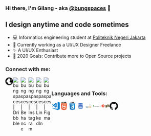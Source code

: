 ### Hi there, I'm Gilang - aka [@bungspaces][instagram] 👋

## I design anytime and code sometimes

- 💻 Informatics engineering student at [Politeknik Negeri Jakarta][pnj]
- 🎨 Currently working as a UI/UX Designer Freelance
- ✨ A UI/UX Enthusiast
- 🥅 2020 Goals: Contribute more to Open Source projects


### Connect with me:

[<img align="left" alt="bungspaces" width="24px" src="https://raw.githubusercontent.com/iconic/open-iconic/master/svg/globe.svg" />][website]
[<img align="left" alt="bungspaces | Dribbble" width="24px" src="https://cdn.jsdelivr.net/npm/simple-icons@v3/icons/dribbble.svg" />][dribbble]
[<img align="left" alt="bungspaces | Behance" width="24px" src="https://cdn.jsdelivr.net/npm/simple-icons@v3/icons/behance.svg" />][behance]
[<img align="left" alt="bungspaces | Instagram" width="24px" src="https://cdn.jsdelivr.net/npm/simple-icons@v3/icons/instagram.svg" />][instagram]
[<img align="left" alt="bungspaces | LinkedIn" width="24px" src="https://cdn.jsdelivr.net/npm/simple-icons@v3/icons/linkedin.svg" />][linkedin]
[<img align="left" alt="bungspaces | Figma" width="24px" src="https://cdn.jsdelivr.net/npm/simple-icons@v3/icons/figma.svg" />][Figma]

<br />

### Languages and Tools:

<img align="left" alt="Visual Studio Code" width="26px" src="https://raw.githubusercontent.com/github/explore/80688e429a7d4ef2fca1e82350fe8e3517d3494d/topics/visual-studio-code/visual-studio-code.png" />
<img align="left" alt="HTML5" width="26px" src="https://raw.githubusercontent.com/github/explore/80688e429a7d4ef2fca1e82350fe8e3517d3494d/topics/html/html.png" />
<img align="left" alt="CSS3" width="26px" src="https://raw.githubusercontent.com/github/explore/80688e429a7d4ef2fca1e82350fe8e3517d3494d/topics/css/css.png" />
<img align="left" alt="SQL" width="26px" src="https://raw.githubusercontent.com/github/explore/80688e429a7d4ef2fca1e82350fe8e3517d3494d/topics/sql/sql.png" />
<img align="left" alt="MySQL" width="26px" src="https://raw.githubusercontent.com/github/explore/80688e429a7d4ef2fca1e82350fe8e3517d3494d/topics/mysql/mysql.png" />
<img align="left" alt="MongoDB" width="26px" src="https://raw.githubusercontent.com/github/explore/80688e429a7d4ef2fca1e82350fe8e3517d3494d/topics/mongodb/mongodb.png" />
<img align="left" alt="Git" width="26px" src="https://raw.githubusercontent.com/github/explore/80688e429a7d4ef2fca1e82350fe8e3517d3494d/topics/git/git.png" />
<img align="left" alt="GitHub" width="26px" src="https://raw.githubusercontent.com/github/explore/78df643247d429f6cc873026c0622819ad797942/topics/github/github.png" />


<br />
<br />

[bibit]: https://bibit.id
[pnj]: https://pnj.ac.id
[website]: https://bit.ly/portogilang
[dribbble]: https://dribbble.com/bungspaces
[behance]: https://behance.net/bungspaces
[instagram]: https://instagram.com/bungspaces
[linkedin]: https://linkedin.com/in/bunggilang
[figma]: https://figma.com/@bungspaces  
